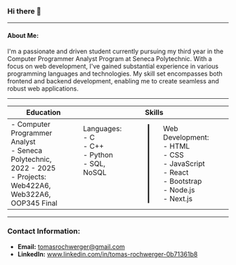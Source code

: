 ### Hi there 👋

<!--
**trochwerger/trochwerger** is a ✨ _special_ ✨ repository because its `README.md` (this file) appears on your GitHub profile.

Here are some ideas to get you started:

- 🔭 I’m currently working on ...
- 🌱 I’m currently learning ...
- 👯 I’m looking to collaborate on ...
- 🤔 I’m looking for help with ...
- 💬 Ask me about ...
- 📫 How to reach me: ...
- 😄 Pronouns: ...
- ⚡ Fun fact: ...
-->

---
#### About Me:
I'm a passionate and driven student currently pursuing my third year in the Computer Programmer Analyst Program at Seneca Polytechnic. With a focus on web development, I've gained substantial experience in various programming languages and technologies. My skill set encompasses both frontend and backend development, enabling me to create seamless and robust web applications.

---

| <div>Education</div> | <div style="width:100%"> Skills </div> |
| --- | --- |
|<div style="width:85%">- Computer Programmer Analyst<br>- Seneca Polytechnic, 2022 - 2025<br>- Projects: Web422A6, Web322A6, OOP345 Final  </div>| <div class="row" style="display:flex"><div class="col" style="border-right:solid">Languages:&nbsp;&nbsp;&nbsp;&nbsp;&nbsp;&nbsp;&nbsp;&nbsp;&nbsp;&nbsp;&nbsp;&nbsp;&nbsp;&nbsp; <br> - C <br>- C++ <br> - Python<br> - SQL, NoSQL&nbsp;&nbsp;&nbsp;&nbsp;&nbsp;&nbsp;&nbsp;&nbsp;&nbsp;&nbsp;&nbsp;&nbsp;&nbsp;&nbsp;</div>&nbsp;&nbsp;&nbsp;&nbsp;&nbsp;<div class="col" style="padding-left:10px">Web Development:&nbsp;&nbsp;&nbsp;&nbsp;&nbsp;&nbsp;<br>- HTML<br>- CSS<br>- JavaScript<br>- React<br>- Bootstrap<br>- Node.js<br>- Next.js</div></div>|

<!--
### Skills:
- Languages:
    - C
    - C++
    - Python
    - SQL
    - NoSQL
- Web Development:
    - HTML
    - CSS
    - JavaScript
    - React
    - Bootstrap
    - Node.js
    - Next.js
-->
<!-- 
Projects:

[You can list any relevant projects you've worked on, providing brief descriptions and links to their repositories or live demos.]

    Project Name:
        Description: [Brief description of the project]
        Technologies Used: [List the technologies used]
        Repository/Live Demo: [Link to the project repository or live demo]

    Project Name:
        Description: [Brief description of the project]
        Technologies Used: [List the technologies used]
        Repository/Live Demo: [Link to the project repository or live demo]


Experience:

[If you have any relevant work experience or internships, you can list them here with brief descriptions of your responsibilities and accomplishments.]

    [Position Title]
        Company/Organization Name, Location
        Duration: [Month/Year] - [Month/Year]
        Description: [Brief description of your responsibilities and achievements]


-->

---
### Contact Information:
- **Email:** tomasrochwerger@gmail.com
- **LinkedIn:** www.linkedin.com/in/tomas-rochwerger-0b71361b8
